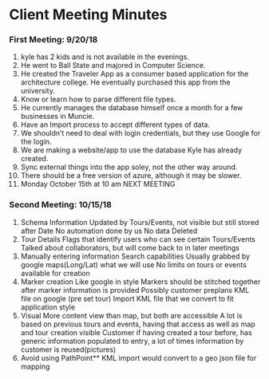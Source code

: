 # Client Meeting Minutes 

### First Meeting: 9/20/18
1. kyle has 2 kids and is not available in the evenings.
2. He went to Ball State and majored in Computer Science.
3. He created the Traveler App as a consumer based application for the architecture college. He eventually purchased this app from the university.
4. Know or learn how to parse different file types.
5. He currently manages the database himself once a month for a few businesses in Muncie.
6. Have an Import process to accept different types of data.
7. We shouldn’t need to deal with login credentials, but they use Google for the login.
8. We are making a website/app to use the database Kyle has already created. 
9. Sync external things into the app soley, not the other way around.
10. There should be a free version of azure, although it may be slower.
11. Monday October 15th at 10 am NEXT MEETING


### Second Meeting: 10/15/18
1. Schema Information
  Updated by Tours/Events, not visible but still stored after Date
  No automation done by us
  No data Deleted
2. Tour Details
  Flags that identify users who can see certain Tours/Events
  Talked about collaborators, but will come back to in later meetings
3. Manually entering information
  Search capabilities
  Usually grabbed by google maps(Long/Lat) what we will use
  No limits on tours or events available for creation
4. Marker creation
  Like google in style
  Markers should be stitched together after marker information is provided
  Possibly customer preplans KML file on google (pre set tour)
  Import KML file that we convert to fit application style
5. Visual
  More content view than map, but both are accessible
  A lot is based on previous tours and events, having that access as well as map and tour creation visible 
  Customer if having created a tour before, has generic information populated to entry, a lot of times information by customer is reused(pictures)
6. Avoid using PathPoint**
  KML import would convert to a geo json file for mapping
